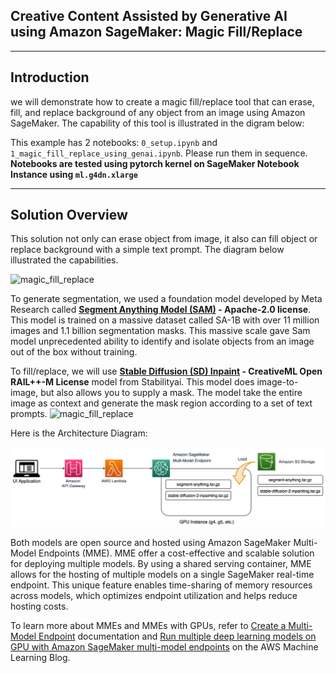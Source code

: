 ## Creative Content Assisted by Generative AI using Amazon SageMaker: Magic Fill/Replace
---

## Introduction

we will demonstrate how to create a magic fill/replace tool that can erase, fill, and replace background of any object from an image using Amazon SageMaker. The capability of this tool is illustrated in the digram below:

This example has 2 notebooks: `0_setup.ipynb` and `1_magic_fill_replace_using_genai.ipynb`. Please run them in sequence. **Notebooks are tested using pytorch kernel on SageMaker Notebook Instance using `ml.g4dn.xlarge`**

---

## Solution Overview
This solution not only can erase object from image, it also can fill object or replace background with a simple text prompt. The diagram below illustrated the capabilities.

![magic_fill_replace](https://raw.github.com/geekyutao/Inpaint-Anything/main/example/MainFramework.png)

To generate segmentation, we used a foundation model developed by Meta Research called **[Segment Anything Model (SAM)](https://segment-anything.com/) - Apache-2.0 license**. This model is trained on a massive dataset called SA-1B with over 11 million images and 1.1 billion segmentation masks.  This massive scale gave Sam model unprecedented ability to identify and isolate objects from an image out of the box without training.

To fill/replace, we will use **[Stable Diffusion (SD) Inpaint](https://huggingface.co/stabilityai/stable-diffusion-2-inpainting) - CreativeML Open RAIL++-M License** model from Stabilityai. This model does image-to-image, but also allows you to supply a mask. The model take the entire image as context and generate the mask region according to a set of text prompts.
![magic_fill_replace](https://raw.github.com/geekyutao/Inpaint-Anything/main/example/MainFramework.png)

Here is the Architecture Diagram:

![eraser](statics/fill-replace-sa.png)

Both models are open source and hosted using Amazon SageMaker Multi-Model Endpoints (MME). MME offer a cost-effective and scalable solution for deploying multiple models. By using a shared serving container, MME allows for the hosting of multiple models on a single SageMaker real-time endpoint. This unique feature enables time-sharing of memory resources across models, which optimizes endpoint utilization and helps reduce hosting costs. 

To learn more about MMEs and MMEs with GPUs, refer to [Create a Multi-Model Endpoint](https://docs.aws.amazon.com/sagemaker/latest/dg/create-multi-model-endpoint.html) documentation and [Run multiple deep learning models on GPU with Amazon SageMaker multi-model endpoints](https://aws.amazon.com/blogs/machine-learning/run-multiple-deep-learning-models-on-gpu-with-amazon-sagemaker-multi-model-endpoints/) on the AWS Machine Learning Blog.
